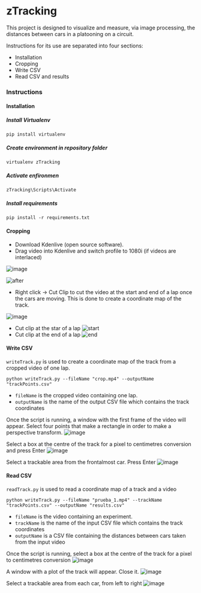 # zTracking

This project is designed to visualize and measure, via image processing, the distances between cars in a platooning on a circuit.

Instructions for its use are separated into four sections:
* Installation
* Cropping
* Write CSV
* Read CSV and results

### Instructions
#### Installation
##### Install Virtualenv
```
pip install virtualenv
```
##### Create environment in repository folder
```
virtualenv zTracking
```
##### Activate enfironmen
```
zTracking\Scripts\Activate
```
##### Install requirements
```
pip install -r requirements.txt
```

#### Cropping
* Download Kdenlive (open source software).
* Drag video into Kdenlive and switch profile to 1080i (if videos are interlaced)

![image](./READMEimg/crop_videos/0.png)

![after](./READMEimg/crop_videos/after.jpg)

* Right click -> Cut Clip to cut the video at the start and end of a lap once the cars are moving. This is done to create a coordinate map of the track.

![image](./READMEimg/crop_videos/2.png)
* Cut clip at the star of a lap
![start](./READMEimg/crop_videos/4.png)
* Cut clip at the end of a lap
![end](./READMEimg/crop_videos/5.png)


#### Write CSV

`writeTrack.py` is used to create a coordinate map of the track from a cropped video of one lap.
```
python writeTrack.py --fileName "crop.mp4" --outputName "trackPoints.csv"
```

* `fileName` is the cropped video containing one lap.
* `outputName` is the name of the output CSV file which contains the track coordinates

Once the script is running, a window with the first frame of the video will appear. Select four points that make a rectangle in order to make a perspective transform.
![image](./READMEimg/write_track/1.png)

Select a box at the centre of the track for a pixel to centimetres conversion and press Enter
![image](./READMEimg/write_track/2.png)

Select a trackable area from the frontalmost car. Press Enter
![image](./READMEimg/write_track/3.png)

#### Read CSV

`readTrack.py` is used to read a coordinate map of a track and a video
```
python writeTrack.py --fileName "prueba_1.mp4" --trackName "trackPoints.csv" --outputName "results.csv"
```
* `fileName` is the video containing an experiment.
* `trackName` is the name of the input CSV file which contains the track coordinates
* `outputName` is a CSV file containing the distances between cars taken from the input video

Once the script is running, select a box at the centre of the track for a pixel to centimetres conversion
![image](./READMEimg/read_track/1.png)

A window with a plot of the track will appear. Close it.
![image](./READMEimg/read_track/2.png)

Select a trackable area from each car, from left to right
![image](./READMEimg/read_track/3.png)
